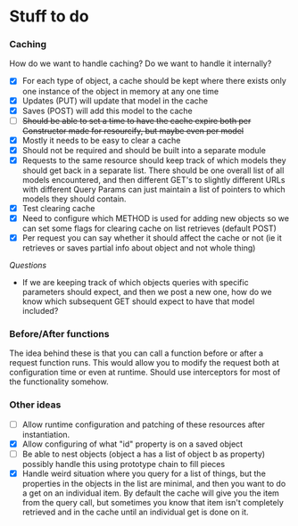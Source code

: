 # Stuff to do

### Caching

How do we want to handle caching?  Do we want to handle it internally?

- [x] For each type of object, a cache should be kept where there exists only one instance of the object in memory at any one time
- [x] Updates (PUT) will update that model in the cache
- [x] Saves (POST) will add this model to the cache
- [ ] ~~Should be able to set a time to have the cache expire both per Constructor made for resourcify, but maybe even per model~~
- [x] Mostly it needs to be easy to clear a cache
- [x] Should not be required and should be built into a separate module
- [x] Requests to the same resource should keep track of which models they should get back in a separate list.  There should be one overall list of all models encountered, and then different GET's to slightly different URLs with different Query Params can just maintain a list of pointers to which models they should contain.
- [x] Test clearing cache
- [x] Need to configure which METHOD is used for adding new objects so we can set some flags for clearing cache on list retrieves (default POST)
- [x] Per request you can say whether it should affect the cache or not (ie it retrieves or saves partial info about object and not whole thing)

*Questions*

* If we are keeping track of which objects queries with specific parameters should expect, and then we post a new one, how do we know which subsequent GET should expect to have that model included?

### Before/After functions

The idea behind these is that you can call a function before or after a request function runs.  This would allow you to modify the request both at configuration time or even at runtime.  Should use interceptors for most of the functionality somehow.

### Other ideas

- [ ] Allow runtime configuration and patching of these resources after instantiation.
- [x] Allow configuring of what "id" property is on a saved object
- [ ] Be able to nest objects (object a has a list of object b as property) possibly handle this using prototype chain to fill pieces
- [x] Handle weird situation where you query for a list of things, but the properties in the objects in the list are minimal, and then you want to do a get on an individual item.  By default the cache will give you the item from the query call, but sometimes you know that item isn't completely retrieved and in the cache until an individual get is done on it.
